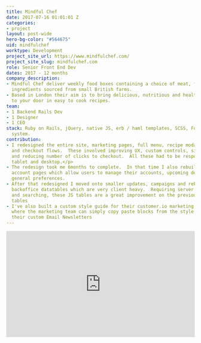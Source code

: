 ```yaml
---
title: Mindful Chef
date: 2017-07-16 01:01:01 Z
categories:
- project
layout: post-wide
hero-bg-color: "#564675"
uid: mindfulchef
worktype: Development
project_site_url: https://www.mindfulchef.com/
project_site_slug: mindfulchef.com
role: Senior Front End Dev
dates: 2017 - 12 months
company_description:
- Mindful Chef deliver weekly food boxes containing a choice of meat, fish, and vegan
  ingredients sourced from small British farms.
- Based in London their aim is to bring delicious, nutritious and healthy meals delivered
  to your door in easy to cook recipes.
team:
- 1 Backend Rails Dev
- 1 Designer
- 1 CEO
stack: Ruby on Rails, jQuery, native JS, erb / haml templates, SCSS, Foundation grid
  system.
contribution:
- I redesigned the entire site, marketing pages, full menu, recipe modals, onboarding
  and checkout flows.  These involved improving UX, custom controls, simplying flows
  and reducing number of clicks to checkout.  All these had to be responsive for mobile,
  tablet and desktop.</p>
- The redesign took me 6months to complete.  In that time I also rebuilt their internal
  account pages which allow users to manage their accounts, upcoming deliveries, and
  general preferences.
- After that redesigned I moved onto smaller updates, campaigns and rebuilding The
  backoffice datatables which are very client heavy.  Requiring server side pagination
  and searching, these JS tables are a great improvement on the previous rails WICE
  tables
- I've also built a custom style guide for their customer.io marketing email newsletters,
  where the marketing team can simply copy paste blocks from the style guide and build
  their custom Email Newsletters
---
```


<div class="showcase">
  <div style="position:relative;height:0;padding-bottom:56.25%"><iframe src="https://www.youtube.com/embed/ZTbjgVV1sEA?ecver=2" width="640" height="360" frameborder="0" gesture="media" allow="encrypted-media" style="position:absolute;width:100%;height:100%;left:0" allowfullscreen></iframe></div>
</div>